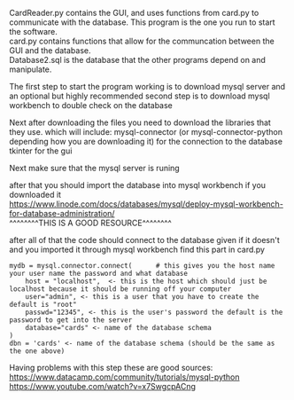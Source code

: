 CardReader.py contains the GUI, and uses functions from card.py to communicate with the database. This program is the one you run to start the software. <br>
card.py contains functions that allow for the communcation between the GUI and the database. <br>
Database2.sql is the database that the other programs depend on and manipulate. <br>

The first step to start the program working is to download mysql server
and an optional but highly recommended second step is to download mysql workbench to double check on the database

Next after downloading the files you need to download the libraries that they use.
which will include: 
    mysql-connector (or mysql-connector-python depending how you are downloading it) for the connection to the database
    tkinter for the gui 

Next make sure that the mysql server is runing 

after that you should import the database into mysql workbench if you downloaded it<br>
    https://www.linode.com/docs/databases/mysql/deploy-mysql-workbench-for-database-administration/<br>
    ^^^^^^^^THIS IS A GOOD RESOURCE^^^^^^^^
    
after all of that the code should connect to the database given if it doesn't and you imported it through mysql workbench
    find this part in card.py
    
    mydb = mysql.connector.connect(      # this gives you the host name your user name the password and what database
        host = "localhost",  <- this is the host which should just be localhost because it should be running off your computer
        user="admin", <- this is a user that you have to create the default is "root"
        passwd="12345", <- this is the user's password the default is the password to get into the server 
        database="cards" <- name of the database schema
    )
    dbn = 'cards' <- name of the database schema (should be the same as the one above)
Having problems with this step these are good sources:<br>
https://www.datacamp.com/community/tutorials/mysql-python<br>
https://www.youtube.com/watch?v=x7SwgcpACng
    